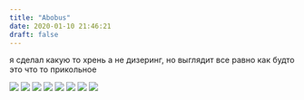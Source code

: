 ```yaml
---
title: "Abobus"
date: 2020-01-10 21:46:21
draft: false
---
```


я сделал какую то хрень а не дизеринг, но выглядит все равно как будто это что то прикольное

![](/img/vk/Z0tALjTepAw.jpg)
![](/img/vk/PX5XHzF_cEU.jpg)
![](/img/vk/94NBjZ_Vwy0.jpg)
![](/img/vk/JPzPMfMuqjg.jpg)
![](/img/vk/hFsShs83ohE.jpg)
![](/img/vk/ap49qtFlXj0.jpg)
![](/img/vk/YCbBLCmJUaY.jpg)
![](/img/vk/2k4LPaT3-SE.jpg)
